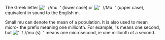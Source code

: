 The Greek letter
!['  //mu  '](../dictionary/equation_images/2336.1..png) (lower case) or
!['  //Mu  '](../dictionary/equation_images/2336.2..png) (upper case),
equivalent in sound to the English m.

Small mu can denote the mean of a population. It is also used to mean
micro- the prefix meaning one millionth. For example, 1s means one
second, but
!['  1 //mu (s)  '](../dictionary/equation_images/2336.3..png) means one
microsecond, ie one millionth of a second.

